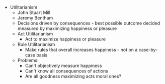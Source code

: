 * Utilitarianism
  * John Stuart Mill
  * Jeremy Bentham
  * Decisions driven by consequences - best possible outcome decided measured by maximizing happiness or pleasure
  * Act Utilitarianism
    * Act to maximize happiness or pleasure
  * Rule Utilitarianism
    * Make rules that overall increases happiness - not on a case-by-case basis
  * Problems:
    * Can't objectively measure happiness
    * Can't know all consequences of actions
    * Are all goodness maximizing acts moral ones?
